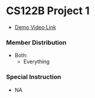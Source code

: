 # CS122B Project 1
- [Demo Video Link](https://drive.google.com/file/d/1PX6kdB6Y_srcQVtd_DNWvbYwHlsek_b2/view?usp=sharing)
### Member Distribution
  - Both:
    - Everything
### Special Instruction
- NA
